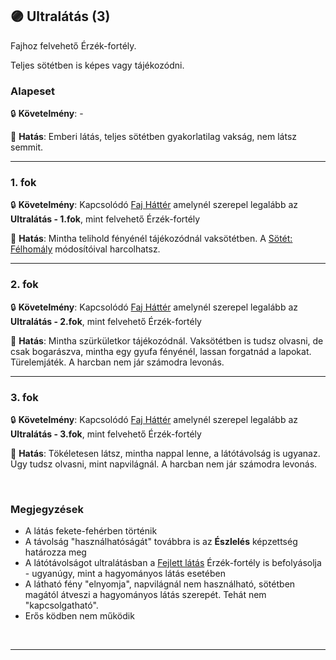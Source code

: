 ## 🟣 Ultralátás (3)

<!-- tag: erzekfortely -->

Fajhoz felvehető Érzék-fortély.

Teljes sötétben is képes vagy tájékozódni.

### Alapeset

🔒 **Követelmény**:  -

🌟 **Hatás**: Emberi látás, teljes sötétben gyakorlatilag vakság, nem látsz semmit.

---
### 1. fok

🔒 **Követelmény**: Kapcsolódó [Faj Háttér](../021_faj_hatterek.md) amelynél szerepel legalább az **Ultralátás - 1.fok**, mint felvehető Érzék-fortély

🌟 **Hatás**: Mintha telihold fényénél tájékozódnál vaksötétben. A [Sötét: Félhomály](../065_01_harci_helyzetek.md#s%C3%B6t%C3%A9t-f%C3%A9lhom%C3%A1ly) módosítóival harcolhatsz.

---
### 2. fok

🔒 **Követelmény**: Kapcsolódó [Faj Háttér](../021_faj_hatterek.md) amelynél szerepel legalább az **Ultralátás - 2.fok**, mint felvehető Érzék-fortély

🌟 **Hatás**: Mintha szürkületkor tájékozódnál. Vaksötétben is tudsz olvasni, de csak bogarászva, mintha egy gyufa fényénél, lassan forgatnád a lapokat. Türelemjáték. A harcban nem jár számodra levonás.

---
### 3. fok

🔒 **Követelmény**: Kapcsolódó [Faj Háttér](../021_faj_hatterek.md) amelynél szerepel legalább az **Ultralátás - 3.fok**, mint felvehető Érzék-fortély

🌟 **Hatás**: Tökéletesen látsz, mintha nappal lenne, a látótávolság is ugyanaz. Úgy tudsz olvasni, mint napvilágnál. A harcban nem jár számodra levonás.

<br />

### Megjegyzések

- A látás fekete-fehérben történik
- A távolság "használhatóságát" továbbra is az **Észlelés** képzettség határozza meg
- A látótávolságot ultralátásban a [Fejlett látás](fejlett_latas.md) Érzék-fortély is befolyásolja - ugyanúgy, mint a hagyományos látás esetében
- A látható fény "elnyomja", napvilágnál nem használható, sötétben magától átveszi a hagyományos látás szerepét. Tehát nem "kapcsolgatható".
- Erős ködben nem működik

<br />

---
